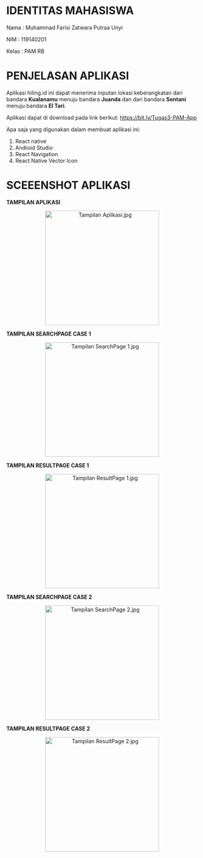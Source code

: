 # IDENTITAS MAHASISWA
Nama  : Muhammad Farisi Zatwara Putraa Unyi

NIM   : 119140201

Kelas : PAM RB

# PENJELASAN APLIKASI

Aplikasi hiling.id ini dapat menerima inputan lokasi keberangkatan dari bandara <b>Kualanamu</b> menuju bandara <b>Juanda</b> dan dari bandara <b>Sentani</b> menuju bandara <b>El Tari</b>.

Aplikasi dapat di download pada link berikut: https://bit.ly/Tugas3-PAM-App

Apa saja yang digunakan dalam membuat aplikasi ini:
1. React native
2. Android Studio
3. React Navigation
4. React Native Vector Icon

# SCEEENSHOT APLIKASI
<b>TAMPILAN APLIKASI</b>
<p align="center"><img width="300" src="Screenshot/Tampilan Aplikasi.jpg" alt="Tampilan Aplikasi.jpg"></p>

<b>TAMPILAN SEARCHPAGE CASE 1</b>
<p align="center"><img width="300" src="Screenshot/Tampilan SearchPage Case 1.jpg" alt="Tampilan SearchPage 1.jpg"></p>

<b>TAMPILAN RESULTPAGE CASE 1</b>
<p align="center"><img width="300" src="Screenshot/Tampilan ResultPage Case 1.jpg" alt="Tampilan ResultPage 1.jpg"></p>

<b>TAMPILAN SEARCHPAGE CASE 2</b>
<p align="center"><img width="300" src="Screenshot/Tampilan ResultPage Case 2.jpg" alt="Tampilan SearchPage 2.jpg"></p>

<b>TAMPILAN RESULTPAGE CASE 2</b>
<p align="center"><img width="300" src="Screenshot/Tampilan SearchPage Case 2.jpg" alt="Tampilan ResultPage 2.jpg"></p>

